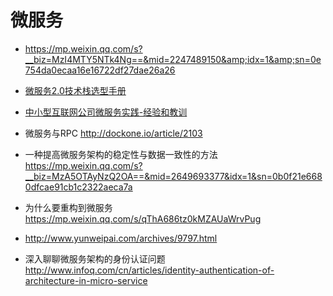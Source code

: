 # 微服务

- https://mp.weixin.qq.com/s?__biz=MzI4MTY5NTk4Ng==&mid=2247489150&amp;idx=1&amp;sn=0e754da0ecaa16e16722df27dae26a26
- [微服务2.0技术栈选型手册](https://mp.weixin.qq.com/s/OloZhn2pwfIrOQit_8jefA)
- [中小型互联网公司微服务实践-经验和教训](http://www.ityouknow.com/springcloud/2017/10/19/micro-service-practice.html)
- 微服务与RPC http://dockone.io/article/2103
- 一种提高微服务架构的稳定性与数据一致性的方法 https://mp.weixin.qq.com/s?__biz=MzA5OTAyNzQ2OA==&mid=2649693377&idx=1&sn=0b0f21e6680dfcae91cb1c2322aeca7a
- 为什么要重构到微服务 https://mp.weixin.qq.com/s/qThA686tz0kMZAUaWrvPug
- http://www.yunweipai.com/archives/9797.html

- 深入聊聊微服务架构的身份认证问题 http://www.infoq.com/cn/articles/identity-authentication-of-architecture-in-micro-service

